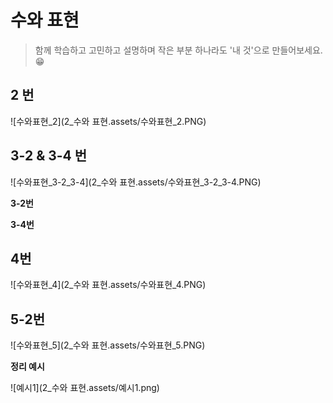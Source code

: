 # 수와 표현

> 함께 학습하고 고민하고 설명하며 작은 부분 하나라도 '내 것'으로 만들어보세요. 😁



## 2 번

![수와표현_2](2_수와 표현.assets/수와표현_2.PNG)




## 3-2 & 3-4 번

![수와표현_3-2_3-4](2_수와 표현.assets/수와표현_3-2_3-4.PNG)

**3-2번**



**3-4번**



## 4번

![수와표현_4](2_수와 표현.assets/수와표현_4.PNG)






## 5-2번

![수와표현_5](2_수와 표현.assets/수와표현_5.PNG)






**정리 예시**

![예시1](2_수와 표현.assets/예시1.png)